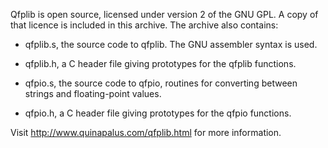 Qfplib is open source, licensed under version 2 of the GNU GPL. A copy
of that licence is included in this archive. The archive also contains:

- qfplib.s, the source code to qfplib. The GNU assembler syntax is used.

- qfplib.h, a C header file giving prototypes for the qfplib functions.

- qfpio.s, the source code to qfpio, routines for converting between
strings and floating-point values.

- qfpio.h, a C header file giving prototypes for the qfpio functions.

Visit http://www.quinapalus.com/qfplib.html for more information.
